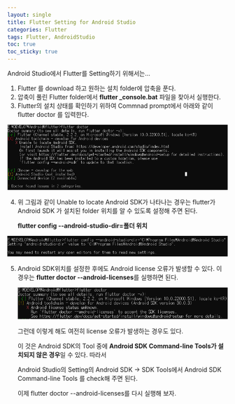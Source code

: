 ```yaml
---
layout: single
title: Flutter Setting for Android Studio
categories: Flutter
tags: Flutter, AndroidStudio
toc: true  
toc_sticky: true
---
```




Android Studio에서 Flutter를 Setting하기 위해서는...

1. Flutter 를 download 하고 원하는 설치 folder에 압축을 푼다.
2. 압축이 풀린 Flutter folder에서 **flutter _console.bat** 파일을 찾아서 실행한다.
3. Flutter의 설치 상태를 확인하기 위하여 Commnad prompt에서 아래와 같이 flutter doctor 를 입력한다.

<img src='/images/flutterdoctor.png' />


4. 위 그림과 같이 Unable to locate Android SDK가 나타나는 경우는 flutter가 Android SDK 가 설치된 folder 위치를 알 수 있도록 설정해 주면 된다.   

   **flutter config --android-studio-dir=폴더 위치** 

<img src='/images/flutterdoctor2.png' />

5. Android SDK위치를 설정한 후에도 Android license 오류가 발생할 수 있다. 이 경우는 **flutter doctor --android-licenses**를 실행하면 된다. 

   <img src='/images/flutterdoctor3.png' />

   그런데 이렇게 해도 여전히 license 오류가 발생하는 경우도 있다.  

   이 것은 Android SDK의 Tool 중에 **Android SDK Command-line Tools가 설치되지 않은 경우**일 수 있다. 따라서 

   Android Studio의 Setting의 Android SDK -> SDK Tools에서 Android SDK Command-line Tools 를  check해 주면 된다.

   이제 flutter doctor --android-licenses를 다시 실행해 보자.

   
